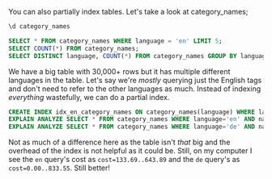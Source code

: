 You can also partially index tables. Let's take a look at category_names;

```sql
\d category_names

SELECT * FROM category_names WHERE language = 'en' LIMIT 5;
SELECT COUNT(*) FROM category_names;
SELECT DISTINCT language, COUNT(*) FROM category_names GROUP BY language;
```

We have a big table with 30,000+ rows but it has multiple different languages in the table. Let's say we're _mostly_ querying just the English tags and don't need to refer to the other languages as much. Instead of indexing _everything_ wastefully, we can do a partial index.

```sql
CREATE INDEX idx_en_category_names ON category_names(language) WHERE language = 'en';
EXPLAIN ANALYZE SELECT * FROM category_names WHERE language='en' AND name ILIKE '%animation%' LIMIT 5;
EXPLAIN ANALYZE SELECT * FROM category_names WHERE language='de' AND name ILIKE '%animation%' LIMIT 5;
```

Not as much of a difference here as the table isn't _that_ big and the overhead of the index is not helpful as it could be. Still, on my computer I see the `en` query's cost as `cost=133.69..643.89` and the `de` query's as `cost=0.00..833.55`. Still better!
